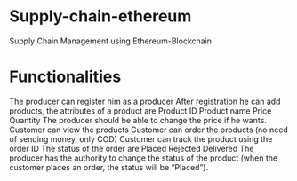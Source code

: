 # Supply-chain-ethereum
Supply Chain Management using Ethereum-Blockchain
# Functionalities
The producer can register him as a producer
After registration he can add products, the attributes of a product are
Product ID
Product name
Price
Quantity
The producer should be able to change the price if he wants.
Customer can view the products
Customer can order the products (no need of sending money, only COD)
Customer can track the product using the order ID
The status of the order are
Placed
Rejected
Delivered
The producer has the authority to change the status of the product (when the customer places an order, the status will be “Placed”).
